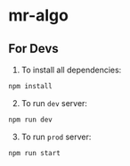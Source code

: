 # mr-algo

## For Devs

1. To install all dependencies:

```bash
npm install
```

2. To run `dev` server:

```bash
npm run dev
```

3. To run `prod` server:

```bash
npm run start
```
